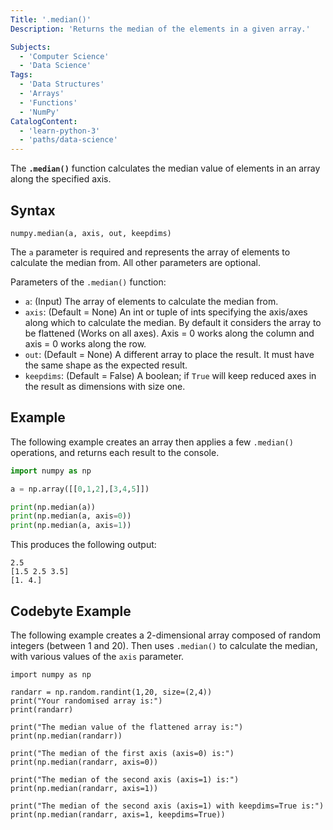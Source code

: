 ```yaml
---
Title: '.median()'
Description: 'Returns the median of the elements in a given array.'

Subjects:
  - 'Computer Science'
  - 'Data Science'
Tags:
  - 'Data Structures'
  - 'Arrays'
  - 'Functions'
  - 'NumPy'
CatalogContent:
  - 'learn-python-3'
  - 'paths/data-science'
---
```


The **`.median()`** function calculates the median value of elements in an array along the specified axis.

## Syntax

```pseudo
numpy.median(a, axis, out, keepdims)
```

The `a` parameter is required and represents the array of elements to calculate the median from. All other parameters are optional.

Parameters of the `.median()` function:

- `a`: (Input) The array of elements to calculate the median from.
- `axis`: (Default = None) An int or tuple of ints specifying the axis/axes along which to calculate the median. By default it considers the array to be flattened (Works on all axes). Axis = 0 works along the column and axis = 0 works along the row.
- `out`: (Default = None) A different array to place the result. It must have the same shape as the expected result.
- `keepdims`: (Default = False) A boolean; if `True` will keep reduced axes in the result as dimensions with size one.

## Example

The following example creates an array then applies a few `.median()` operations, and returns each result to the console.

```py
import numpy as np

a = np.array([[0,1,2],[3,4,5]])

print(np.median(a))
print(np.median(a, axis=0))
print(np.median(a, axis=1))
```

This produces the following output:

```shell  
2.5
[1.5 2.5 3.5]
[1. 4.]
```

## Codebyte Example

The following example creates a 2-dimensional array composed of random integers (between 1 and 20). Then uses `.median()` to calculate the median, with various values of the `axis` parameter.

```codebyte/python
import numpy as np

randarr = np.random.randint(1,20, size=(2,4))
print("Your randomised array is:")
print(randarr)

print("The median value of the flattened array is:")
print(np.median(randarr))

print("The median of the first axis (axis=0) is:")
print(np.median(randarr, axis=0))

print("The median of the second axis (axis=1) is:")
print(np.median(randarr, axis=1))

print("The median of the second axis (axis=1) with keepdims=True is:")
print(np.median(randarr, axis=1, keepdims=True))
```
